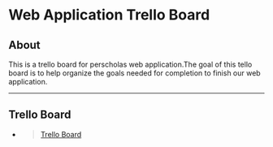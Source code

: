 # Web Application Trello Board

## About
This is a trello board for perscholas web application.The goal of this tello board is to help organize the goals needed for completion to finish our web application.

---

## Trello Board
- > [Trello Board](https://trello.com/b/gHDYwBka/fullstack-application)

## 